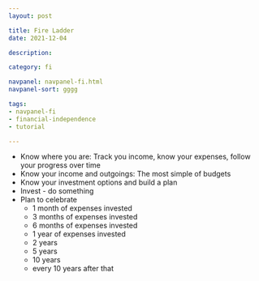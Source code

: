 ```yaml
---
layout: post

title: Fire Ladder
date: 2021-12-04

description:

category: fi

navpanel: navpanel-fi.html
navpanel-sort: gggg

tags:
- navpanel-fi
- financial-independence
- tutorial

---
```


* Know where you are: Track you income, know your expenses, follow your progress over time
* Know your income and outgoings: The most simple of budgets
* Know your investment options and build a plan
* Invest - do something
* Plan to celebrate
  * 1 month of expenses invested
  * 3 months of expenses invested
  * 6 months of expenses invested
  * 1 year of expenses invested
  * 2 years
  * 5 years
  * 10 years
  * every 10 years after that
